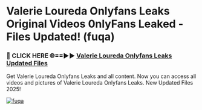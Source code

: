 # Valerie Loureda Onlyfans Leaks Original Videos 0nlyFans Leaked - Files Updated! (fuqa)

<h3>🔴 CLICK HERE 🌐==►► <a href="https://tinyurl.com/2jnfzry5" rel="nofollow">Valerie Loureda Onlyfans Leaks Updated Files</a></h3>

Get Valerie Loureda Onlyfans Leaks and all content. Now you can access all videos and pictures of Valerie Loureda Onlyfans Leaks. New Updated Files 2025!

[![fuqa](https://i.imgur.com/GyGTBgg.gif)](https://tinyurl.com/2jnfzry5)
